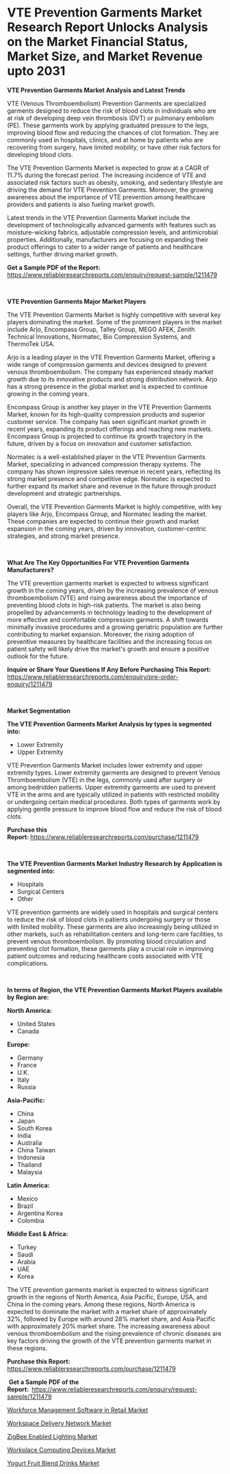 <p><h1>VTE Prevention Garments Market Research Report Unlocks Analysis on the Market Financial Status, Market Size, and Market Revenue upto 2031</h1></p><p><strong>VTE Prevention Garments Market Analysis and Latest Trends</strong></p>
<p><p>VTE (Venous Thromboembolism) Prevention Garments are specialized garments designed to reduce the risk of blood clots in individuals who are at risk of developing deep vein thrombosis (DVT) or pulmonary embolism (PE). These garments work by applying graduated pressure to the legs, improving blood flow and reducing the chances of clot formation. They are commonly used in hospitals, clinics, and at home by patients who are recovering from surgery, have limited mobility, or have other risk factors for developing blood clots.</p><p>The VTE Prevention Garments Market is expected to grow at a CAGR of 11.7% during the forecast period. The increasing incidence of VTE and associated risk factors such as obesity, smoking, and sedentary lifestyle are driving the demand for VTE Prevention Garments. Moreover, the growing awareness about the importance of VTE prevention among healthcare providers and patients is also fueling market growth.</p><p>Latest trends in the VTE Prevention Garments Market include the development of technologically advanced garments with features such as moisture-wicking fabrics, adjustable compression levels, and antimicrobial properties. Additionally, manufacturers are focusing on expanding their product offerings to cater to a wider range of patients and healthcare settings, further driving market growth.</p></p>
<p><strong>Get a Sample PDF of the Report:&nbsp;</strong> <a href="https://www.reliableresearchreports.com/enquiry/request-sample/1211479">https://www.reliableresearchreports.com/enquiry/request-sample/1211479</a></p>
<p>&nbsp;</p>
<p><strong>VTE Prevention Garments Major Market Players</strong></p>
<p><p>The VTE Prevention Garments Market is highly competitive with several key players dominating the market. Some of the prominent players in the market include Arjo, Encompass Group, Talley Group, MEGO AFEK, Zenith Technical Innovations, Normatec, Bio Compression Systems, and ThermoTek USA.</p><p>Arjo is a leading player in the VTE Prevention Garments Market, offering a wide range of compression garments and devices designed to prevent venous thromboembolism. The company has experienced steady market growth due to its innovative products and strong distribution network. Arjo has a strong presence in the global market and is expected to continue growing in the coming years.</p><p>Encompass Group is another key player in the VTE Prevention Garments Market, known for its high-quality compression products and superior customer service. The company has seen significant market growth in recent years, expanding its product offerings and reaching new markets. Encompass Group is projected to continue its growth trajectory in the future, driven by a focus on innovation and customer satisfaction.</p><p>Normatec is a well-established player in the VTE Prevention Garments Market, specializing in advanced compression therapy systems. The company has shown impressive sales revenue in recent years, reflecting its strong market presence and competitive edge. Normatec is expected to further expand its market share and revenue in the future through product development and strategic partnerships.</p><p>Overall, the VTE Prevention Garments Market is highly competitive, with key players like Arjo, Encompass Group, and Normatec leading the market. These companies are expected to continue their growth and market expansion in the coming years, driven by innovation, customer-centric strategies, and strong market presence.</p></p>
<p>&nbsp;</p>
<p><strong>What Are The Key Opportunities For VTE Prevention Garments Manufacturers?</strong></p>
<p><p>The VTE prevention garments market is expected to witness significant growth in the coming years, driven by the increasing prevalence of venous thromboembolism (VTE) and rising awareness about the importance of preventing blood clots in high-risk patients. The market is also being propelled by advancements in technology leading to the development of more effective and comfortable compression garments. A shift towards minimally invasive procedures and a growing geriatric population are further contributing to market expansion. Moreover, the rising adoption of preventive measures by healthcare facilities and the increasing focus on patient safety will likely drive the market's growth and ensure a positive outlook for the future.</p></p>
<p><strong>Inquire or Share Your Questions If Any Before Purchasing This Report:</strong> <a href="https://www.reliableresearchreports.com/enquiry/pre-order-enquiry/1211479">https://www.reliableresearchreports.com/enquiry/pre-order-enquiry/1211479</a></p>
<p>&nbsp;</p>
<p><strong>Market Segmentation</strong></p>
<p><strong>The VTE Prevention Garments Market Analysis by types is segmented into:</strong></p>
<p><ul><li>Lower Extremity</li><li>Upper Extremity</li></ul></p>
<p><p>VTE Prevention Garments Market includes lower extremity and upper extremity types. Lower extremity garments are designed to prevent Venous Thromboembolism (VTE) in the legs, commonly used after surgery or among bedridden patients. Upper extremity garments are used to prevent VTE in the arms and are typically utilized in patients with restricted mobility or undergoing certain medical procedures. Both types of garments work by applying gentle pressure to improve blood flow and reduce the risk of blood clots.</p></p>
<p><strong>Purchase this Report:&nbsp;</strong><a href="https://www.reliableresearchreports.com/purchase/1211479">https://www.reliableresearchreports.com/purchase/1211479</a></p>
<p>&nbsp;</p>
<p><strong>The VTE Prevention Garments Market Industry Research by Application is segmented into:</strong></p>
<p><ul><li>Hospitals</li><li>Surgical Centers</li><li>Other</li></ul></p>
<p><p>VTE prevention garments are widely used in hospitals and surgical centers to reduce the risk of blood clots in patients undergoing surgery or those with limited mobility. These garments are also increasingly being utilized in other markets, such as rehabilitation centers and long-term care facilities, to prevent venous thromboembolism. By promoting blood circulation and preventing clot formation, these garments play a crucial role in improving patient outcomes and reducing healthcare costs associated with VTE complications.</p></p>
<p>&nbsp;</p>
<p><strong>In terms of Region, the VTE Prevention Garments Market Players available by Region are:</strong></p>
<p>
    <p> <strong> North America: </strong>
        <ul>
            <li>United States</li>
            <li>Canada</li>
        </ul>
        </p> 
    <p> <strong> Europe: </strong>
        <ul>
            <li>Germany</li>
            <li>France</li>
            <li>U.K.</li>
            <li>Italy</li>
            <li>Russia</li>
        </ul>
        </p> 
    <p> <strong> Asia-Pacific: </strong>
        <ul>
            <li>China</li>
            <li>Japan</li>
            <li>South Korea</li>
            <li>India</li>
            <li>Australia</li>
            <li>China Taiwan</li>
            <li>Indonesia</li>
            <li>Thailand</li>
            <li>Malaysia</li>
        </ul>
        </p> 
    <p> <strong> Latin America: </strong>
        <ul>
            <li>Mexico</li>
            <li>Brazil</li>
            <li>Argentina Korea</li>
            <li>Colombia</li>
        </ul>
        </p> 
    <p> <strong> Middle East & Africa: </strong>
        <ul>
            <li>Turkey</li>
            <li>Saudi</li>
            <li>Arabia</li>
            <li>UAE</li>
            <li>Korea</li>
        </ul>
    </p>
    </p>
<p><p>The VTE prevention garments market is expected to witness significant growth in the regions of North America, Asia Pacific, Europe, USA, and China in the coming years. Among these regions, North America is expected to dominate the market with a market share of approximately 32%, followed by Europe with around 28% market share, and Asia Pacific with approximately 20% market share. The increasing awareness about venous thromboembolism and the rising prevalence of chronic diseases are key factors driving the growth of the VTE prevention garments market in these regions.</p></p>
<p><strong>Purchase this Report: </strong><a href="https://www.reliableresearchreports.com/purchase/1211479">https://www.reliableresearchreports.com/purchase/1211479</a></p>
<p>&nbsp;<strong>Get a Sample PDF of the Report:&nbsp;&nbsp;</strong><a href="https://www.reliableresearchreports.com/enquiry/request-sample/1211479">https://www.reliableresearchreports.com/enquiry/request-sample/1211479</a></p>
<p><strong></strong></p>
<p><p><a href="https://medium.com/@brianhernandez1926/workforce-management-software-in-retail-market-comprehensive-assessment-by-type-application-and-75979fd3aa74">Workforce Management Software in Retail Market</a></p><p><a href="https://medium.com/@brianhernandez1926/workspace-delivery-network-market-report-reveals-the-latest-trends-and-growth-opportunities-of-this-73748de1b988">Workspace Delivery Network Market</a></p><p><a href="https://medium.com/@brianhernandez1926/zigbee-enabled-lighting-market-analysis-its-cagr-market-segmentation-and-global-industry-overview-37cecb484f66">ZigBee Enabled Lighting Market</a></p><p><a href="https://medium.com/@brianhernandez1926/analyzing-workplace-computing-devices-market-global-industry-perspective-and-forecast-2024-to-07da410bd31d">Workplace Computing Devices Market</a></p><p><a href="https://medium.com/@brianhernandez1926/yogurt-fruit-blend-drinks-market-comprehensive-assessment-by-type-application-and-geography-6358e2feb288">Yogurt Fruit Blend Drinks Market</a></p></p>